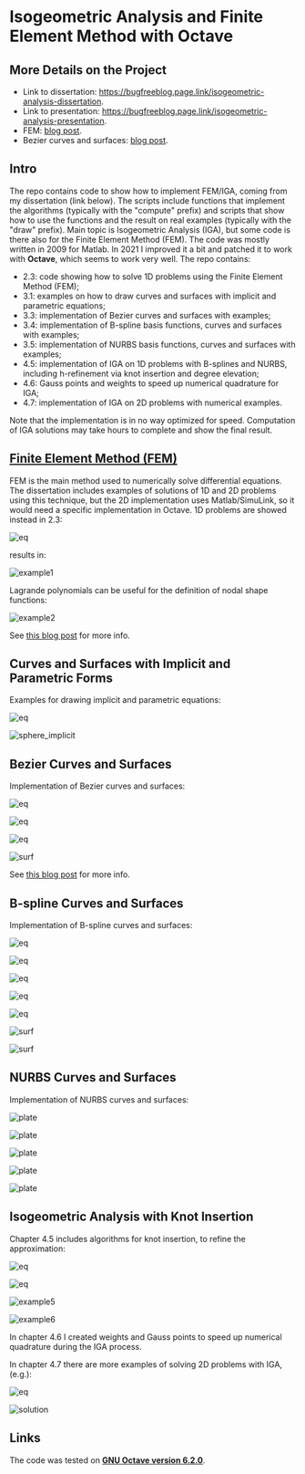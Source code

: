 # Isogeometric Analysis and Finite Element Method with Octave

## More Details on the Project

* Link to dissertation: https://bugfreeblog.page.link/isogeometric-analysis-dissertation.
* Link to presentation: https://bugfreeblog.page.link/isogeometric-analysis-presentation.
* FEM: [blog post](https://thebugfreeblog.blogspot.com/2021/04/igafem.html).
* Bezier curves and surfaces: [blog post](https://thebugfreeblog.blogspot.com/2021/05/isogeometric-analysis-bezier-curves-and.html).

## Intro

The repo contains code to show how to implement FEM/IGA, coming from my dissertation (link below). The scripts include functions that implement the algorithms (typically with the "compute" prefix) and scripts that show how to use the functions and the result on real examples (typically with the "draw" prefix). Main topic is Isogeometric Analysis (IGA), but some code is there also for the Finite Element Method (FEM). The code was mostly written in 2009 for Matlab. In 2021 I improved it a bit and patched it to work with **Octave**, which seems to work very well. The repo contains:

* 2.3: code showing how to solve 1D problems using the Finite Element Method (FEM);
* 3.1: examples on how to draw curves and surfaces with implicit and parametric equations;
* 3.3: implementation of Bezier curves and surfaces with examples;
* 3.4: implementation of B-spline basis functions, curves and surfaces with examples;
* 3.5: implementation of NURBS basis functions, curves and surfaces with examples;
* 4.5: implementation of IGA on 1D problems with B-splines and NURBS, including h-refinement via knot insertion and degree elevation;
* 4.6: Gauss points and weights to speed up numerical quadrature for IGA;
* 4.7: implementation of IGA on 2D problems with numerical examples.

Note that the implementation is in no way optimized for speed. Computation of IGA solutions may take hours to complete and show the final result.

## [Finite Element Method (FEM)](2.3)

FEM is the main method used to numerically solve differential equations. The dissertation includes examples of solutions of 1D and 2D problems using this technique, but the 2D implementation uses Matlab/SimuLink, so it would need a specific implementation in Octave. 1D problems are showed instead in 2.3:

![eq](2.3/eq_fem_h_refinement_1.png)

results in:

![example1](2.3/fem_h_refinement_1.svg.png)

Lagrande polynomials can be useful for the definition of nodal shape functions:

![example2](2.3/lagrange.svg.png)

See [this blog post](https://thebugfreeblog.blogspot.com/2021/04/igafem.html) for more info.

## Curves and Surfaces with Implicit and Parametric Forms

Examples for drawing implicit and parametric equations:

![eq](3.1/eq_sphere.png)

![sphere_implicit](3.1/sphere_implicit.svg.png)

## Bezier Curves and Surfaces

Implementation of Bezier curves and surfaces:

![eq](3.3/eq_bezier_1.png)

![eq](3.3/eq_bezier_2.png)

![eq](3.3/eq_bezier_3.png)

![surf](3.3/bezier_surf.svg.png)

See [this blog post](https://thebugfreeblog.blogspot.com/2021/05/isogeometric-analysis-bezier-curves-and.html) for more info.

## B-spline Curves and Surfaces

Implementation of B-spline curves and surfaces:

![eq](3.4/eq_bspline_1.png)

![eq](3.4/eq_bspline_2.png)

![eq](3.4/eq_bspline_3.png)

![eq](3.4/eq_bspline_4.png)

![eq](3.4/eq_bspline_5.png)

![surf](3.4/bspline_surf_2.svg.png)

![surf](3.4/bspline_surf_ring.svg.png)

## NURBS Curves and Surfaces

Implementation of NURBS curves and surfaces:

![plate](3.5/eq_nurbs_1.png)

![plate](3.5/eq_nurbs_2.png)

![plate](3.5/eq_nurbs_3.png)

![plate](3.5/nurbs_plate.svg.png)

![plate](3.5/nurbs_toroid.svg.png)

## Isogeometric Analysis with Knot Insertion

Chapter 4.5 includes algorithms for knot insertion, to refine the approximation:

![eq](4.5/eq_knot_insertion_1.png)

![eq](4.5/eq_knot_insertion_2.png)

![example5](4.5/iga_knot_insertion_circle.svg.png)

![example6](4.5/iga_knot_insertion_plate_hole.svg.png)

In chapter 4.6 I created weights and Gauss points to speed up numerical quadrature during the IGA process.

In chapter 4.7 there are more examples of solving 2D problems with IGA, (e.g.):

![eq](4.7/eq_iga_1.png)

![solution](4.7/iga_2d_56_1.svg.png)

## Links

The code was tested on [**GNU Octave version 6.2.0**](https://www.gnu.org/software/octave/index).